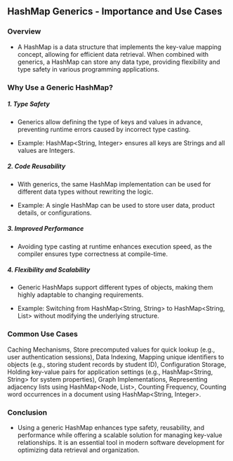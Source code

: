 ## HashMap Generics - Importance and Use Cases

### Overview

 - A HashMap is a data structure that implements the key-value mapping concept, allowing for efficient data retrieval. When combined with generics, a HashMap can store any data type, providing flexibility and type safety in various programming applications.

### Why Use a Generic HashMap?

##### 1. Type Safety

- Generics allow defining the type of keys and values in advance, preventing runtime errors caused by incorrect type casting.

- Example: HashMap<String, Integer> ensures all keys are Strings and all values are Integers.

##### 2. Code Reusability

-  With generics, the same HashMap implementation can be used for different data types without rewriting the logic.

- Example: A single HashMap can be used to store user data, product details, or configurations.

##### 3. Improved Performance

- Avoiding type casting at runtime enhances execution speed, as the compiler ensures type correctness at compile-time.

##### 4. Flexibility and Scalability

- Generic HashMaps support different types of objects, making them highly adaptable to changing requirements.

- Example: Switching from HashMap<String, String> to HashMap<String, List<Integer>> without modifying the underlying structure.


### Common Use Cases

Caching Mechanisms, Store precomputed values for quick lookup (e.g., user authentication sessions), Data Indexing, Mapping unique identifiers to objects (e.g., storing student records by student ID), Configuration Storage, Holding key-value pairs for application settings (e.g., HashMap<String, String> for system properties), Graph Implementations, Representing adjacency lists using HashMap<Node, List<Edge>>, Counting Frequency, Counting word occurrences in a document using HashMap<String, Integer>.

### Conclusion

- Using a generic HashMap enhances type safety, reusability, and performance while offering a scalable solution for managing key-value relationships. It is an essential tool in modern software development for optimizing data retrieval and organization.